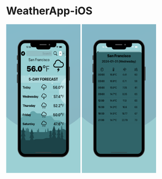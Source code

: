 # WeatherApp-iOS

<p float="left">
<img src="Screenshots/home.png" width="200" height="400">
<img src="Screenshots/detail.png" width="200" height="400">
</p>
